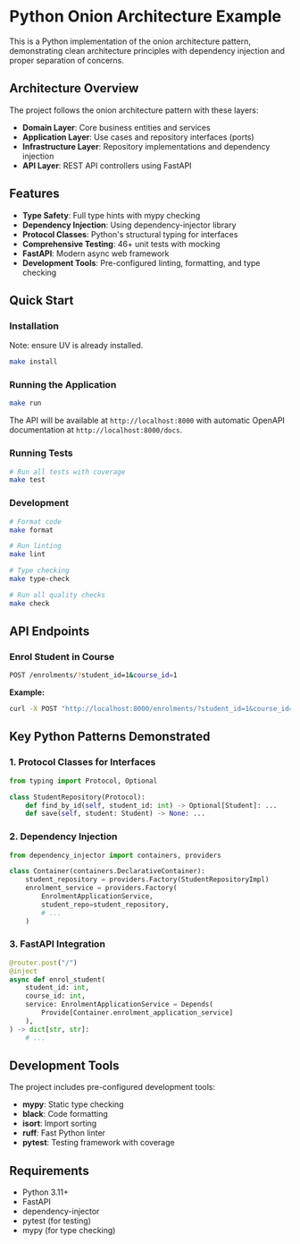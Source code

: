 # Python Onion Architecture Example

This is a Python implementation of the onion architecture pattern, demonstrating
clean architecture principles with dependency injection and proper separation of
concerns.

## Architecture Overview

The project follows the onion architecture pattern with these layers:

- **Domain Layer**: Core business entities and services
- **Application Layer**: Use cases and repository interfaces (ports)
- **Infrastructure Layer**: Repository implementations and dependency injection
- **API Layer**: REST API controllers using FastAPI

## Features

- **Type Safety**: Full type hints with mypy checking
- **Dependency Injection**: Using dependency-injector library
- **Protocol Classes**: Python's structural typing for interfaces
- **Comprehensive Testing**: 46+ unit tests with mocking
- **FastAPI**: Modern async web framework
- **Development Tools**: Pre-configured linting, formatting, and type checking

## Quick Start

### Installation

Note: ensure UV is already installed.

```sh
make install
```

### Running the Application

```sh
make run
```

The API will be available at `http://localhost:8000` with automatic OpenAPI
documentation at `http://localhost:8000/docs`.

### Running Tests

```sh
# Run all tests with coverage
make test
```

### Development

```bash
# Format code
make format

# Run linting
make lint

# Type checking
make type-check

# Run all quality checks
make check
```

## API Endpoints

### Enrol Student in Course

```bash
POST /enrolments/?student_id=1&course_id=1
```

**Example:**

```bash
curl -X POST "http://localhost:8000/enrolments/?student_id=1&course_id=1"
```

## Key Python Patterns Demonstrated

### 1. Protocol Classes for Interfaces

```python
from typing import Protocol, Optional

class StudentRepository(Protocol):
    def find_by_id(self, student_id: int) -> Optional[Student]: ...
    def save(self, student: Student) -> None: ...
```

### 2. Dependency Injection

```python
from dependency_injector import containers, providers

class Container(containers.DeclarativeContainer):
    student_repository = providers.Factory(StudentRepositoryImpl)
    enrolment_service = providers.Factory(
        EnrolmentApplicationService,
        student_repo=student_repository,
        # ...
    )
```

### 3. FastAPI Integration

```python
@router.post("/")
@inject
async def enrol_student(
    student_id: int,
    course_id: int,
    service: EnrolmentApplicationService = Depends(
        Provide[Container.enrolment_application_service]
    ),
) -> dict[str, str]:
    # ...
```

## Development Tools

The project includes pre-configured development tools:

- **mypy**: Static type checking
- **black**: Code formatting
- **isort**: Import sorting
- **ruff**: Fast Python linter
- **pytest**: Testing framework with coverage

## Requirements

- Python 3.11+
- FastAPI
- dependency-injector
- pytest (for testing)
- mypy (for type checking)
